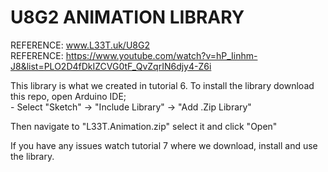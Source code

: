 # U8G2 ANIMATION LIBRARY

REFERENCE: www.L33T.uk/U8G2 \
REFERENCE: https://www.youtube.com/watch?v=hP_Iinhm-J8&list=PLO2D4fDkIZCVG0tF_QvZqrIN6djy4-Z6i

This library is what we created in tutorial 6. To install the library download this repo, open Arduino IDE; \
    -     Select "Sketch" -> "Include Library" -> "Add .Zip Library"
    
Then navigate to "L33T.Animation.zip" select it and click "Open" 

If you have any issues watch tutorial 7 where we download, install and use the library.
